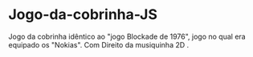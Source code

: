 # Jogo-da-cobrinha-JS
Jogo da cobrinha idêntico ao "jogo Blockade de 1976", jogo no qual era equipado os "Nokias".
Com Direito da musiquinha 2D .
